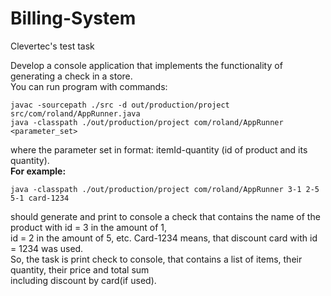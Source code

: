 # Billing-System
Clevertec's test task

Develop a console application that implements the functionality of generating a check in a store.<br />
You can run program with commands:

```
javac -sourcepath ./src -d out/production/project src/com/roland/AppRunner.java
java -classpath ./out/production/project com/roland/AppRunner <parameter_set>
```

where the parameter set in format: itemId-quantity (id of product and its quantity).<br />
**For example:**
```
java -classpath ./out/production/project com/roland/AppRunner 3-1 2-5 5-1 card-1234 
```
should generate and print to console a check that contains the name of the product with id = 3 
in the amount of 1,<br /> 
id = 2 in the amount of 5, etc. Card-1234 means, 
that discount card with id = 1234 was used.<br />
So, the task is print check to console, that contains a list of items, 
their quantity, their price and total sum<br />
including discount by card(if used).
